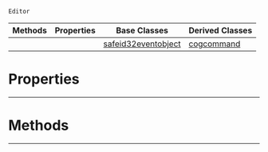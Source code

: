  `Editor`

|Methods|Properties|Base Classes|Derived Classes|
|---|---|---|---|
| | |[safeid32eventobject](https://plasmaengine.github.io/PlasmaDocs/Plasma1/C++/code_reference/class_reference/safeid32eventobject.md)|[cogcommand](https://plasmaengine.github.io/PlasmaDocs/Plasma1/C++/code_reference/class_reference/cogcommand.md)|


 #  Properties


---  
 #  Methods


---  
 

 